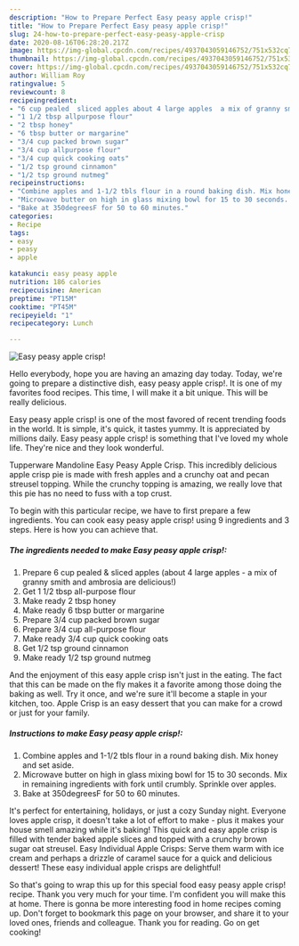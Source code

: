 ```yaml
---
description: "How to Prepare Perfect Easy peasy apple crisp!"
title: "How to Prepare Perfect Easy peasy apple crisp!"
slug: 24-how-to-prepare-perfect-easy-peasy-apple-crisp
date: 2020-08-16T06:28:20.217Z
image: https://img-global.cpcdn.com/recipes/4937043059146752/751x532cq70/easy-peasy-apple-crisp-recipe-main-photo.jpg
thumbnail: https://img-global.cpcdn.com/recipes/4937043059146752/751x532cq70/easy-peasy-apple-crisp-recipe-main-photo.jpg
cover: https://img-global.cpcdn.com/recipes/4937043059146752/751x532cq70/easy-peasy-apple-crisp-recipe-main-photo.jpg
author: William Roy
ratingvalue: 5
reviewcount: 8
recipeingredient:
- "6 cup pealed  sliced apples about 4 large apples  a mix of granny smith and ambrosia are delicious"
- "1 1/2 tbsp allpurpose flour"
- "2 tbsp honey"
- "6 tbsp butter or margarine"
- "3/4 cup packed brown sugar"
- "3/4 cup allpurpose flour"
- "3/4 cup quick cooking oats"
- "1/2 tsp ground cinnamon"
- "1/2 tsp ground nutmeg"
recipeinstructions:
- "Combine apples and 1-1/2 tbls flour in a round baking dish. Mix honey and set aside."
- "Microwave butter on high in glass mixing bowl for 15 to 30 seconds. Mix in remaining ingredients with fork until crumbly. Sprinkle over apples."
- "Bake at 350degreesF for 50 to 60 minutes."
categories:
- Recipe
tags:
- easy
- peasy
- apple

katakunci: easy peasy apple 
nutrition: 186 calories
recipecuisine: American
preptime: "PT15M"
cooktime: "PT45M"
recipeyield: "1"
recipecategory: Lunch

---
```



![Easy peasy apple crisp!](https://img-global.cpcdn.com/recipes/4937043059146752/751x532cq70/easy-peasy-apple-crisp-recipe-main-photo.jpg)

Hello everybody, hope you are having an amazing day today. Today, we're going to prepare a distinctive dish, easy peasy apple crisp!. It is one of my favorites food recipes. This time, I will make it a bit unique. This will be really delicious.

Easy peasy apple crisp! is one of the most favored of recent trending foods in the world. It is simple, it's quick, it tastes yummy. It is appreciated by millions daily. Easy peasy apple crisp! is something that I've loved my whole life. They're nice and they look wonderful.

Tupperware Mandoline Easy Peasy Apple Crisp. This incredibly delicious apple crisp pie is made with fresh apples and a crunchy oat and pecan streusel topping. While the crunchy topping is amazing, we really love that this pie has no need to fuss with a top crust.


To begin with this particular recipe, we have to first prepare a few ingredients. You can cook easy peasy apple crisp! using 9 ingredients and 3 steps. Here is how you can achieve that.

##### The ingredients needed to make Easy peasy apple crisp!:

1. Prepare 6 cup pealed &amp; sliced apples (about 4 large apples - a mix of granny smith and ambrosia are delicious!)
1. Get 1 1/2 tbsp all-purpose flour
1. Make ready 2 tbsp honey
1. Make ready 6 tbsp butter or margarine
1. Prepare 3/4 cup packed brown sugar
1. Prepare 3/4 cup all-purpose flour
1. Make ready 3/4 cup quick cooking oats
1. Get 1/2 tsp ground cinnamon
1. Make ready 1/2 tsp ground nutmeg


And the enjoyment of this easy apple crisp isn&#39;t just in the eating. The fact that this can be made on the fly makes it a favorite among those doing the baking as well. Try it once, and we&#39;re sure it&#39;ll become a staple in your kitchen, too. Apple Crisp is an easy dessert that you can make for a crowd or just for your family. 

##### Instructions to make Easy peasy apple crisp!:

1. Combine apples and 1-1/2 tbls flour in a round baking dish. Mix honey and set aside.
1. Microwave butter on high in glass mixing bowl for 15 to 30 seconds. Mix in remaining ingredients with fork until crumbly. Sprinkle over apples.
1. Bake at 350degreesF for 50 to 60 minutes.


It&#39;s perfect for entertaining, holidays, or just a cozy Sunday night. Everyone loves apple crisp, it doesn&#39;t take a lot of effort to make - plus it makes your house smell amazing while it&#39;s baking! This quick and easy apple crisp is filled with tender baked apple slices and topped with a crunchy brown sugar oat streusel. Easy Individual Apple Crisps: Serve them warm with ice cream and perhaps a drizzle of caramel sauce for a quick and delicious dessert! These easy individual apple crisps are delightful! 

So that's going to wrap this up for this special food easy peasy apple crisp! recipe. Thank you very much for your time. I'm confident you will make this at home. There is gonna be more interesting food in home recipes coming up. Don't forget to bookmark this page on your browser, and share it to your loved ones, friends and colleague. Thank you for reading. Go on get cooking!

